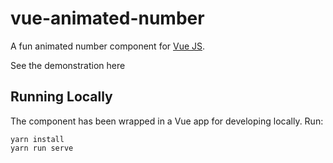# vue-animated-number

A fun animated number component for [Vue JS](https://vuejs.org/).

See the demonstration here

## Running Locally

The component has been wrapped in a Vue app for developing locally. Run:

```
yarn install
yarn run serve
```
